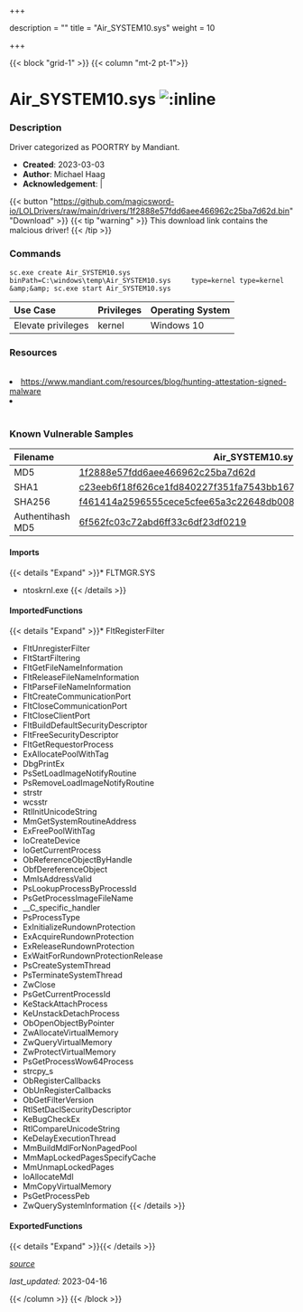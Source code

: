 +++

description = ""
title = "Air_SYSTEM10.sys"
weight = 10

+++


{{< block "grid-1" >}}
{{< column "mt-2 pt-1">}}


# Air_SYSTEM10.sys ![:inline](/images/twitter_verified.png) 


### Description

Driver categorized as POORTRY by Mandiant.

- **Created**: 2023-03-03
- **Author**: Michael Haag
- **Acknowledgement**:  | [](https://twitter.com/)

{{< button "https://github.com/magicsword-io/LOLDrivers/raw/main/drivers/1f2888e57fdd6aee466962c25ba7d62d.bin" "Download" >}}
{{< tip "warning" >}}
This download link contains the malcious driver!
{{< /tip >}}

### Commands

```
sc.exe create Air_SYSTEM10.sys binPath=C:\windows\temp\Air_SYSTEM10.sys     type=kernel type=kernel &amp;&amp; sc.exe start Air_SYSTEM10.sys
```

| Use Case | Privileges | Operating System | 
|:---- | ---- | ---- |
| Elevate privileges | kernel | Windows 10 |

### Resources
<br>
<li><a href="https://www.mandiant.com/resources/blog/hunting-attestation-signed-malware">https://www.mandiant.com/resources/blog/hunting-attestation-signed-malware</a></li>
<li><a href=""></a></li>
<br>

### Known Vulnerable Samples

| Filename | Air_SYSTEM10.sys |
|:---- | ---- | 
| MD5 | <a href="https://www.virustotal.com/gui/file/1f2888e57fdd6aee466962c25ba7d62d">1f2888e57fdd6aee466962c25ba7d62d</a> |
| SHA1 | <a href="https://www.virustotal.com/gui/file/c23eeb6f18f626ce1fd840227f351fa7543bb167">c23eeb6f18f626ce1fd840227f351fa7543bb167</a> |
| SHA256 | <a href="https://www.virustotal.com/gui/file/f461414a2596555cece5cfee65a3c22648db0082ca211f6238af8230e41b3212">f461414a2596555cece5cfee65a3c22648db0082ca211f6238af8230e41b3212</a> |
| Authentihash MD5 | <a href="https://www.virustotal.com/gui/search/authentihash%253A6f562fc03c72abd6ff33c6df23df0219">6f562fc03c72abd6ff33c6df23df0219</a> || Authentihash SHA1 | <a href="https://www.virustotal.com/gui/search/authentihash%253A7435b3f4c67217bfcdcfa9d940b12e5d5d6a22da">7435b3f4c67217bfcdcfa9d940b12e5d5d6a22da</a> || Authentihash SHA256 | <a href="https://www.virustotal.com/gui/search/authentihash%253A9c31a9fbf833b732b5f3f06c31e200994a65ce187260e66eff62278660dba4ef">9c31a9fbf833b732b5f3f06c31e200994a65ce187260e66eff62278660dba4ef</a> || Signature | Microsoft Windows Hardware Compatibility Publisher, Microsoft Windows Third Party Component CA 2014, Microsoft Root Certificate Authority 2010   |
#### Imports
{{< details "Expand" >}}* FLTMGR.SYS
* ntoskrnl.exe
{{< /details >}}
#### ImportedFunctions
{{< details "Expand" >}}* FltRegisterFilter
* FltUnregisterFilter
* FltStartFiltering
* FltGetFileNameInformation
* FltReleaseFileNameInformation
* FltParseFileNameInformation
* FltCreateCommunicationPort
* FltCloseCommunicationPort
* FltCloseClientPort
* FltBuildDefaultSecurityDescriptor
* FltFreeSecurityDescriptor
* FltGetRequestorProcess
* ExAllocatePoolWithTag
* DbgPrintEx
* PsSetLoadImageNotifyRoutine
* PsRemoveLoadImageNotifyRoutine
* strstr
* wcsstr
* RtlInitUnicodeString
* MmGetSystemRoutineAddress
* ExFreePoolWithTag
* IoCreateDevice
* IoGetCurrentProcess
* ObReferenceObjectByHandle
* ObfDereferenceObject
* MmIsAddressValid
* PsLookupProcessByProcessId
* PsGetProcessImageFileName
* __C_specific_handler
* PsProcessType
* ExInitializeRundownProtection
* ExAcquireRundownProtection
* ExReleaseRundownProtection
* ExWaitForRundownProtectionRelease
* PsCreateSystemThread
* PsTerminateSystemThread
* ZwClose
* PsGetCurrentProcessId
* KeStackAttachProcess
* KeUnstackDetachProcess
* ObOpenObjectByPointer
* ZwAllocateVirtualMemory
* ZwQueryVirtualMemory
* ZwProtectVirtualMemory
* PsGetProcessWow64Process
* strcpy_s
* ObRegisterCallbacks
* ObUnRegisterCallbacks
* ObGetFilterVersion
* RtlSetDaclSecurityDescriptor
* KeBugCheckEx
* RtlCompareUnicodeString
* KeDelayExecutionThread
* MmBuildMdlForNonPagedPool
* MmMapLockedPagesSpecifyCache
* MmUnmapLockedPages
* IoAllocateMdl
* MmCopyVirtualMemory
* PsGetProcessPeb
* ZwQuerySystemInformation
{{< /details >}}
#### ExportedFunctions
{{< details "Expand" >}}{{< /details >}}



[*source*](https://github.com/magicsword-io/LOLDrivers/tree/main/yaml/air_system10.yaml)

*last_updated:* 2023-04-16








{{< /column >}}
{{< /block >}}
